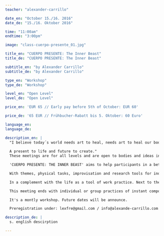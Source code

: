 ```yaml
---
teacher: "alexander-carrillo"

date_en: "October 15./16. 2016"
date_de: "15./16. Oktober 2016"

time: "11:00am"
endtime: "3:00pm"

image: "class-cuerpo-presente_01.jpg"

title_en: "CUERPO PRESENTE: The Inner Beast"
title_de: "CUERPO PRESENTE: The Inner Beast"

subtitle_en: "by Alexander Carrillo"
subtitle_de: "by Alexander Carrillo"

type_en: "Workshop"
type_de: "Workshop"

level_en: "Open Level"
level_de: "Open Level"

price_en: 'EUR 65 // Early pay before 5th of October: EUR 60'

price_de: '65 EUR // Frühbucher-Rabatt bis 5. Oktober: 60 Euro'

language_en:
language_de:

description_en: |
  "I believe today´s world needs art to heal, needs art to heal our bodies from our souls. Art as a tool of transformation. From our inner feeling and sensations. From our inner beast, being present. With a conscience practice. (Is not easy - for sure is fun). Then there is not past to regret of, there is not present to be disappointed of or future to be worry about. Just moments of learning. Moments of understand our own world, our inner beast, and our own life. So long, we can share and maybe understand others world life.
  
  A present to life and future to create."
  These meetings are for all levels and are open to bodies and ideas in different fields. Dancers, performers, workers, engineers, stripers, lovers and …are invited, not movement background required. Is required to have passion to explore the body, the own possibilities, frustrations and the fact of being alive:

  'CUERPO PRESENTE: THE INNER BEAST' aims to help participants in a better process their organic inner sensations - listening and feeling the present moment - present them externally in clear forms, and through tasks, focus their attention in the ‘natural’ character of their movements, authenticity and conscience.

  With themes, physical tasks, improvisation and research tools for individual and collective movement. Participants are guiding through their own experiences to perceive consciously the vital moment, and integrate their bodies and minds with time and space simultaneously.

  In a complement with the life as a tool of work practice. Next to the body, being a wild - animal in an emotional path.

  This meeting ends with individual or group practices of instant composition, following proposed rules as scenography guidelines training, from the dialogues or agreements established during each sessions. In an instant composition of what we being explore.

  It's a montly workshop. Future dates will be announce.

  Preregistration under: lexfre@gmail.com / info@alexande-carrillo.com

description_de: |
  s. english descirption

---
```

